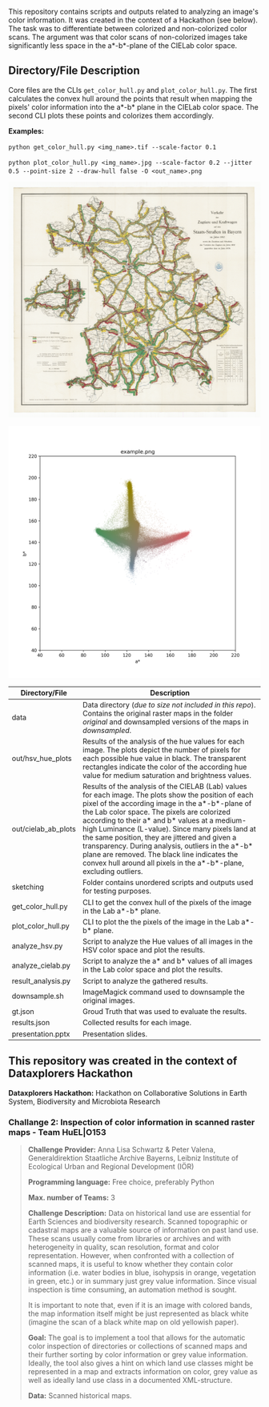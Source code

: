 This repository contains scripts and outputs related to analyzing an image's color information. It was created in the context of a Hackathon (see below). The task was to differentiate between colorized and non-colorized color scans. The argument was that color scans of non-colorized images take significantly less space in the a*-b*-plane of the CIELab color space.


## Directory/File Description

Core files are the CLIs `get_color_hull.py` and `plot_color_hull.py`. The first calculates the convex hull around the points that result when mapping the pixels' color information into the a*-b* plane in the CIELab color space. The second CLI plots these points and colorizes them accordingly.

__Examples:__

`python get_color_hull.py <img_name>.tif --scale-factor 0.1`

`python plot_color_hull.py <img_name>.jpg --scale-factor 0.2 --jitter 0.5 --point-size 2 --draw-hull false -O <out_name>.png`

![ex_in](example_in.png)

![ex](example.png)

| __Directory/File__ | __Description__ |
|-|-|
| data | Data directory (_due to size not included in this repo_). Contains the original raster maps in the folder _original_ and downsampled versions of the maps in _downsampled_.
| out/hsv_hue_plots | Results of the analysis of the hue values for each image. The plots depict the number of pixels for each possible hue value in black.  The transparent rectangles indicate the color of the according hue value for medium saturation and brightness values. | 
| out/cielab_ab_plots | Results of the analysis of the CIELAB (Lab) values for each image. The plots show the position of each pixel of the according image in the a*-b*-plane of the Lab color space. The pixels are colorized according to their a* and b* values at a medium-high Luminance (L-value). Since many pixels land at the same position, they are jittered and given a transparency. During analysis, outliers in the a*-b* plane are removed. The black line indicates the convex hull around all pixels in the a*-b*-plane, excluding outliers. | 
| sketching | Folder contains unordered scripts and outputs used for testing purposes.  | 
| get_color_hull.py | CLI to get the convex hull of the pixels of the image in the Lab a*-b* plane. |
| plot_color_hull.py | CLI to plot the the pixels of the image in the Lab a*-b* plane. |
| analyze_hsv.py | Script to analyze the Hue values of all images in the HSV color space and plot the results. |
| analyze_cielab.py | Script to analyze the a* and b* values of all images in the Lab color space and plot the results. |
| result_analysis.py | Script to analyze the gathered results. |
| downsample.sh | ImageMagick command used to downsample the original images. |
| gt.json | Groud Truth that was used to evaluate the results. | 
| results.json | Collected results for each image. |
| presentation.pptx | Presentation slides. | 

## This repository was created in the context of Dataxplorers Hackathon

__Dataxplorers Hackathon:__ Hackathon on Collaborative Solutions in Earth System, Biodiversity and Microbiota Research

### Challange 2: Inspection of color information in scanned raster maps - Team HuEL|O153

> __Challenge Provider:__
> Anna Lisa Schwartz & Peter Valena,
> Generaldirektion Staatliche Archive Bayerns,
> Leibniz Institute of Ecological Urban and Regional Development (IÖR)
>
> __Programming language:__ Free choice, preferably Python
>
> __Max. number of Teams:__ 3
>
> __Challenge Description:__
> Data on historical land use are essential for Earth Sciences and biodiversity research. Scanned topographic or cadastral maps are a valuable source of information on past land use. These scans usually come from libraries or archives and with heterogeneity in quality, scan resolution, format and color representation. However, when confronted with a collection of scanned maps, it is useful to know whether they contain color information (i.e. water bodies in blue, isohypsis in orange, vegetation in green, etc.) or in summary just grey value information. Since visual inspection is time consuming, an automation method is sought.
>
> It is important to note that, even if it is an image with colored bands, the map information itself might be just represented as black white (imagine the scan of a black white map on old yellowish paper).
>
> __Goal:__
> The goal is to implement a tool that allows for the automatic color inspection of directories or collections of scanned maps and their further sorting by color information or grey value information. Ideally, the tool also gives a hint on which land use classes might be represented in a map and extracts information on color, grey value as well as ideally land use class in a documented XML-structure.
>
> __Data:__
> Scanned historical maps.

